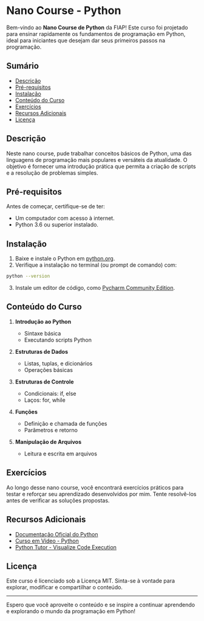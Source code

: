 # Nano Course - Python

Bem-vindo ao **Nano Course de Python** da FIAP! Este curso foi projetado para ensinar rapidamente os fundamentos de programação em Python, ideal para iniciantes que desejam dar seus primeiros passos na programação.

## Sumário

- [Descrição](#descrição)
- [Pré-requisitos](#pré-requisitos)
- [Instalação](#instalação)
- [Conteúdo do Curso](#conteúdo-do-curso)
- [Exercícios](#exercícios)
- [Recursos Adicionais](#recursos-adicionais)
- [Licença](#licença)

## Descrição

Neste nano course, pude trabalhar conceitos básicos de Python, uma das linguagens de programação mais populares e versáteis da atualidade. O objetivo é fornecer uma introdução prática que permita a criação de scripts e a resolução de problemas simples.

## Pré-requisitos

Antes de começar, certifique-se de ter:

- Um computador com acesso à internet.
- Python 3.6 ou superior instalado.

## Instalação

1. Baixe e instale o Python em [python.org](https://www.python.org/downloads/).
2. Verifique a instalação no terminal (ou prompt de comando) com:

```bash
python --version
```

3. Instale um editor de código, como [Pycharm Community Edition](https://www.jetbrains.com/pycharm/download/?section=windows).

## Conteúdo do Curso

1. **Introdução ao Python**
   - Sintaxe básica
   - Executando scripts Python

2. **Estruturas de Dados**
   - Listas, tuplas, e dicionários
   - Operações básicas

3. **Estruturas de Controle**
   - Condicionais: if, else
   - Laços: for, while

4. **Funções**
   - Definição e chamada de funções
   - Parâmetros e retorno

5. **Manipulação de Arquivos**
   - Leitura e escrita em arquivos

## Exercícios

Ao longo desse nano course, você encontrará exercícios práticos para testar e reforçar seu aprendizado desenvolvidos por mim. Tente resolvê-los antes de verificar as soluções propostas.

## Recursos Adicionais

- [Documentação Oficial do Python](https://docs.python.org/3/)
- [Curso em Vídeo - Python](https://www.cursoemvideo.com/curso/python-3-mundo-1/)
- [Python Tutor - Visualize Code Execution](http://pythontutor.com/)

## Licença

Este curso é licenciado sob a Licença MIT. Sinta-se à vontade para explorar, modificar e compartilhar o conteúdo.

---

Espero que você aproveite o conteúdo e se inspire a continuar aprendendo e explorando o mundo da programação em Python!
